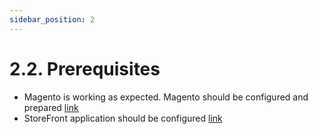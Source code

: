 ```yaml
---
sidebar_position: 2
---
```


# 2.2. Prerequisites

- Magento is working as expected. Magento should be configured and prepared [link](/docs/basic-magento-store/practical-task-2-majento-setup)
- StoreFront application should be configured [link](/docs/basic-magento-store/practical-task-5-configure-storeFront)
